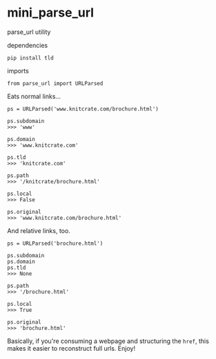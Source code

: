 # mini_parse_url
parse_url utility

dependencies

`pip install tld`

imports

`from parse_url import URLParsed`

Eats normal links...
```
ps = URLParsed('www.knitcrate.com/brochure.html')

ps.subdomain
>>> 'www'

ps.domain
>>> 'www.knitcrate.com'

ps.tld
>>> 'knitcrate.com'

ps.path
>>> '/knitcrate/brochure.html'

ps.local
>>> False

ps.original
>>> 'www.knitcrate.com/brochure.html'
```
And relative links, too.
```
ps = URLParsed('brochure.html')

ps.subdomain
ps.domain
ps.tld
>>> None

ps.path
>>> '/brochure.html'

ps.local
>>> True

ps.original
>>> 'brochure.html'
```

Basically, if you're consuming a webpage and structuring the `href`, this makes it easier to reconstruct full urls. Enjoy!
